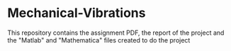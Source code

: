# Mechanical-Vibrations

This repository contains the assignment PDF, the report of the project and the "Matlab" and "Mathematica" files created to do the project
